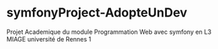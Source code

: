 # symfonyProject-AdopteUnDev
Projet Academique du module Programmation Web avec symfony en L3 MIAGE université de Rennes 1
